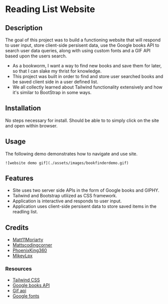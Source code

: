 # Reading List Website 

## Description

The goal of this project was to build a functioning website that will respond to user input, store client-side persisent data, use the Google books API to  search user data queries, along with using custom fonts and a GIF API based upon the users search. 

- As a bookworm, I want a way to find new books and save them for later, so that I can slake my thrist for knowledge. 
- This project was built in order to find and store user searched books and be saved client side in a user defined list. 
- We all collectly learned about Tailwind functionality extensively and how it's similar to BootStrap in some ways. 

## Installation

No steps necessary for install. Should be able to to simply click on the site and open within browser. 

## Usage

The following demo demonstrates how to navigate and use site.  
    
    ![website demo gif](./assets/images/bookfinderdemo.gif)
    
## Features

* Site uses two server side APIs in the form of Google books and GIPHY. 
* Tailwind and Bootstrap utliized as CSS framework.
* Application is interactive and responds to user input.
* Application uses client-side persisent data to store saved items in the readling list. 
 

## Credits

* [Matt11Moriarty](https://github.com/Matt11Moriarty)
* [Mattscodingcorner](https://github.com/mattscodingcorner)
* [PhoenixKing360](https://github.com/PhoenixKing360)
* [MikeyLpx](https://github.com/MikeyLpx)

### Resources

* [Tailwind CSS](https://v1.tailwindcss.com/components/cards)
* [Google books API](https://developers.google.com/books/docs/v1/using)
* [Gif api](https://developers.giphy.com/docs/api/#quick-start-guide)
* [Google fonts](https://fonts.google.com/specimen/Caveat)

